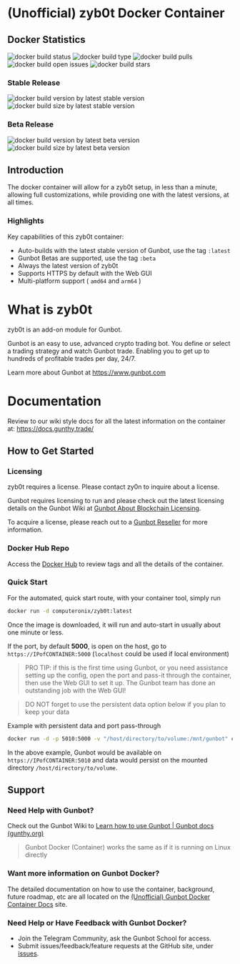 

# (Unofficial) zyb0t Docker Container

## Docker Statistics

![docker build status](https://img.shields.io/docker/cloud/build/computeronix/zyb0t?style=plastic)
![docker build type](https://img.shields.io/docker/cloud/automated/computeronix/zyb0t?style=plastic)
![docker build pulls](https://img.shields.io/docker/pulls/computeronix/zyb0t?style=plastic)
![docker build open issues](https://img.shields.io/github/issues/computeronix/docker-zyb0t?style=plastic)
![docker build stars](https://img.shields.io/docker/stars/computeronix/zyb0t?style=plastic)

### Stable Release 
![docker build version by latest stable version](https://img.shields.io/docker/v/computeronix/zyb0t/latest?style=plastic)
![docker build size by latest stable version](https://img.shields.io/docker/image-size/computeronix/zyb0t/latest?style=plastic)  

### Beta Release
![docker build version by latest beta version](https://img.shields.io/docker/v/computeronix/zyb0t/beta?style=plastic)
![docker build size by latest beta version](https://img.shields.io/docker/image-size/computeronix/zyb0t/beta?style=plastic)

## Introduction

The docker container will allow for a zyb0t setup, in less than a minute, allowing full customizations, while providing one with the latest versions, at all times.

### Highlights

Key capabilities of this zyb0t container:

- Auto-builds with the latest stable version of Gunbot, use the tag `:latest`
- Gunbot Betas are supported, use the tag `:beta`
- Always the latest version of zyb0t
- Supports HTTPS by default with the Web GUI
- Multi-platform support ( `amd64` and `arm64` )

# What is zyb0t
zyb0t is an add-on module for Gunbot.

Gunbot is an easy to use, advanced crypto trading bot. You define or select a trading strategy and watch Gunbot trade. Enabling you to get up to hundreds of profitable trades per day, 24/7.

Learn more about Gunbot at https://www.gunbot.com

# Documentation
Review to our wiki style docs for all the latest information on the container at: https://docs.gunthy.trade/

## How to Get Started

### Licensing
zyb0t requires a license. Please contact zy0n to inquire about a license.

Gunbot requires licensing to run and please check out the latest licensing details on the Gunbot Wiki at [Gunbot About Blockchain Licensing](https://wiki.gunthy.org/about/system-requirements/license-info#blockchain-based-license-system).

To acquire a license, please reach out to a [Gunbot Reseller](https://gunthy.org/resellers/) for more information.

### Docker Hub Repo
Access the [Docker Hub](https://hub.docker.com/r/computeronix/zyb0t) to review tags and all the details of the container.

### Quick Start
For the automated, quick start route, with your container tool, simply run
```bash
docker run -d computeronix/zyb0t:latest
```

Once the image is downloaded, it will run and auto-start in usually about one minute or less.

If the port, by default **5000**, is open on the host, go to `https://IPofCONTAINER:5000` (`localhost` could be used if local environment)

> PRO TIP: if this is the first time using Gunbot, or you need assistance setting up the config, open the port and pass-it through the container, then use the Web GUI to set it up. The Gunbot team has done an outstanding job with the Web GUI!  
  
> DO NOT forget to use the persistent data option below if you plan to keep your data

Example with persistent data and port pass-through
```bash
docker run -d -p 5010:5000 -v "/host/directory/to/volume:/mnt/gunbot" computeronix/zyb0t:latest
```
In the above example, Gunbot would be available on `https://IPofCONTAINER:5010` and data would persist on the mounted directory `/host/directory/to/volume`.

## Support

### Need Help with Gunbot?

Check out the Gunbot Wiki to [Learn how to use Gunbot | Gunbot docs (gunthy.org)](https://wiki.gunthy.org/)

>Gunbot Docker (Container) works the same as if it is running on Linux directly

### Want more information on Gunbot Docker?
The detailed documentation on how to use the container, background, future roadmap, etc are all located on the [(Unofficial) Gunbot Docker Container Docs](https://docs.gunthy.trade/) site.

### Need Help or Have Feedback with Gunbot Docker?

 - Join the Telegram Community, ask the Gunbot School for access.
 - Submit issues/feedback/feature requests at the GitHub site, under [issues](https://github.com/computeronix/docker-zyb0t/issues).
 
